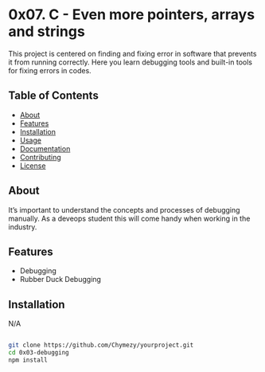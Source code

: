 # 0x07. C - Even more pointers, arrays and strings

This project is centered on finding and fixing error in software that prevents it from running correctly. Here you learn debugging tools and built-in tools for fixing errors in codes.

## Table of Contents

- [About](#about)
- [Features](#features)
- [Installation](#installation)
- [Usage](#usage)
- [Documentation](#documentation)
- [Contributing](#contributing)
- [License](#license)

## About

 It’s important to understand the concepts and processes of debugging manually. As a deveops student this will come handy when working in the industry.

## Features

- Debugging
- Rubber Duck Debugging

## Installation

N/A

```bash

git clone https://github.com/Chymezy/yourproject.git
cd 0x03-debugging
npm install

